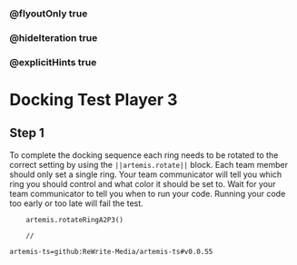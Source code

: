 ### @flyoutOnly true
### @hideIteration true
### @explicitHints true

# Docking Test Player 3

## Step 1
To complete the docking sequence each ring needs to be rotated to the correct setting by using the ``||artemis.rotate||`` block. Each team member should only set a single ring. Your team communicator will tell you which ring you should control and what color it should be set to. Wait for your team communicator to tell you when to run your code. Running your code too early or too late will fail the test.

```ghost
    artemis.rotateRingA2P3()
```
```template
    //
```

```package
artemis-ts=github:ReWrite-Media/artemis-ts#v0.0.55
```